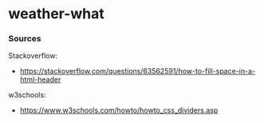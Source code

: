# weather-what








### Sources

Stackoverflow:
- https://stackoverflow.com/questions/63562591/how-to-fill-space-in-a-html-header

w3schools:
- https://www.w3schools.com/howto/howto_css_dividers.asp
